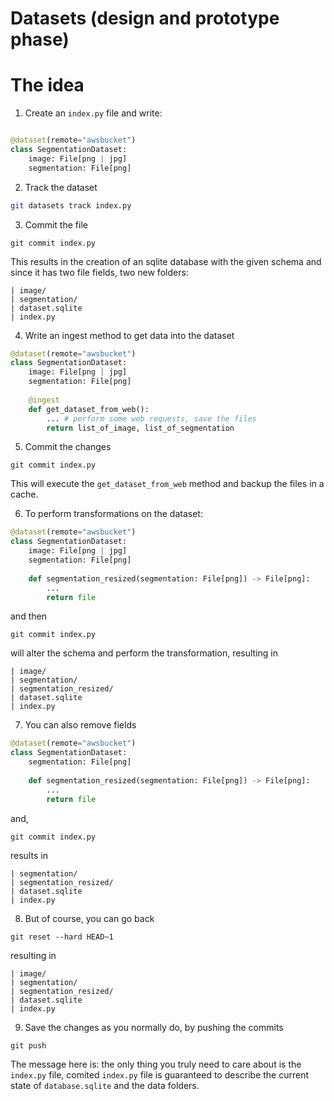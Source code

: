 # Datasets (design and prototype phase)


# The idea

1. Create an `index.py` file and write:
```python

@dataset(remote="awsbucket")
class SegmentationDataset:
    image: File[png | jpg]
    segmentation: File[png]
```

2. Track the dataset

```bash
git datasets track index.py
```

3. Commit the file

```
git commit index.py
```

This results in the creation of an sqlite database with the given schema and since it has two file fields, two new folders:

```
| image/
| segmentation/
| dataset.sqlite
| index.py
```

4. Write an ingest method to get data into the dataset

```python
@dataset(remote="awsbucket")
class SegmentationDataset:
    image: File[png | jpg]
    segmentation: File[png]
    
    @ingest
    def get_dataset_from_web():
        ... # perform some web requests, save the files
        return list_of_image, list_of_segmentation

```

5. Commit the changes

```
git commit index.py
```

This will execute the `get_dataset_from_web` method and backup the files in a cache.

6. To perform transformations on the dataset:


```python
@dataset(remote="awsbucket")
class SegmentationDataset:
    image: File[png | jpg]
    segmentation: File[png]
    
    def segmentation_resized(segmentation: File[png]) -> File[png]:
        ...
        return file

```

and then

```
git commit index.py
```

will alter the schema and perform the transformation, resulting in 

```
| image/
| segmentation/
| segmentation_resized/
| dataset.sqlite
| index.py
```

7. You can also remove fields



```python
@dataset(remote="awsbucket")
class SegmentationDataset:
    segmentation: File[png]
    
    def segmentation_resized(segmentation: File[png]) -> File[png]:
        ...
        return file

```

and,

```
git commit index.py
```

results in 

```
| segmentation/
| segmentation_resized/
| dataset.sqlite
| index.py
```


8. But of course, you can go back

```
git reset --hard HEAD~1
```

resulting in 

```
| image/
| segmentation/
| segmentation_resized/
| dataset.sqlite
| index.py
```

9. Save the changes as you normally do, by pushing the commits

```
git push
```

The message here is: the only thing you truly need to care about is the `index.py` file, comited `index.py` file is guaranteed to describe the current state of `database.sqlite` and the data folders. 



